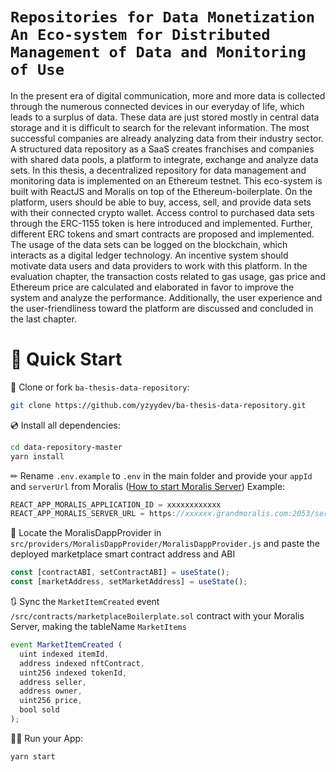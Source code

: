 # `Repositories for Data Monetization An Eco-system for Distributed Management of Data and Monitoring of Use`


In the present era of digital communication, more and more data is collected through the numerous connected devices in our everyday of life, which leads to a surplus of data. These data are just stored mostly in central data storage and it is difficult to search for the relevant information. The most successful companies are already analyzing data from their industry sector. A structured data repository as a SaaS creates franchises and companies with shared data pools, a platform to integrate, exchange and analyze data sets. In this thesis, a decentralized repository for data management and monitoring data is implemented on an Ethereum testnet. This eco-system is built with ReactJS and Moralis on top of the Ethereum-boilerplate. On the platform, users should be able to buy, access, sell, and provide data sets with their connected crypto wallet. Access control to purchased data sets through the ERC-1155 token is here introduced and implemented. Further, different ERC tokens and smart contracts are proposed and implemented. The usage of the data sets can be logged on the blockchain, which interacts as a digital ledger technology. An incentive system should motivate data users and data providers to work with this platform. In the evaluation chapter, the transaction costs related to gas usage, gas price and Ethereum price are calculated and elaborated in favor to improve the system and analyze the performance. Additionally, the user experience and the user-friendliness toward the platform are discussed and concluded in the last chapter.

# 🚀 Quick Start

📄 Clone or fork `ba-thesis-data-repository`:
```sh
git clone https://github.com/yzyydev/ba-thesis-data-repository.git
```
💿 Install all dependencies:
```sh
cd data-repository-master
yarn install 
```
✏ Rename `.env.example` to `.env` in the main folder and provide your `appId` and `serverUrl` from Moralis ([How to start Moralis Server](https://docs.moralis.io/moralis-server/getting-started/create-a-moralis-server)) 
Example:
```jsx
REACT_APP_MORALIS_APPLICATION_ID = xxxxxxxxxxxx
REACT_APP_MORALIS_SERVER_URL = https://xxxxxx.grandmoralis.com:2053/server
```

🔎 Locate the MoralisDappProvider in `src/providers/MoralisDappProvider/MoralisDappProvider.js` and paste the deployed marketplace smart contract address and ABI
```jsx
const [contractABI, setContractABI] = useState();
const [marketAddress, setMarketAddress] = useState();
```

🔃 Sync the `MarketItemCreated` event `/src/contracts/marketplaceBoilerplate.sol` contract with your Moralis Server, making the tableName `MarketItems`
```jsx
event MarketItemCreated (
  uint indexed itemId,
  address indexed nftContract,
  uint256 indexed tokenId,
  address seller,
  address owner,
  uint256 price,
  bool sold
);
```


🚴‍♂️ Run your App:
```sh
yarn start
```


